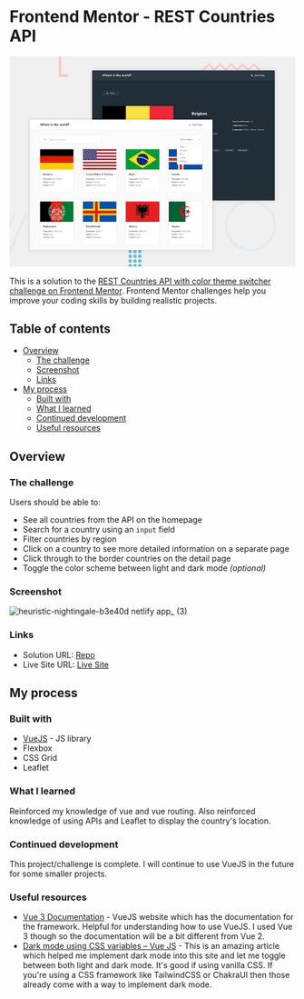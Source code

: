# Frontend Mentor - REST Countries API

![Design preview for the REST Countries API with color theme switcher coding challenge](./design/desktop-preview.jpg)

This is a solution to the [REST Countries API with color theme switcher challenge on Frontend Mentor](https://www.frontendmentor.io/challenges/rest-countries-api-with-color-theme-switcher-5cacc469fec04111f7b848ca). Frontend Mentor challenges help you improve your coding skills by building realistic projects. 

## Table of contents

- [Overview](#overview)
  - [The challenge](#the-challenge)
  - [Screenshot](#screenshot)
  - [Links](#links)
- [My process](#my-process)
  - [Built with](#built-with)
  - [What I learned](#what-i-learned)
  - [Continued development](#continued-development)
  - [Useful resources](#useful-resources)

## Overview

### The challenge

Users should be able to:

- See all countries from the API on the homepage
- Search for a country using an `input` field
- Filter countries by region
- Click on a country to see more detailed information on a separate page
- Click through to the border countries on the detail page
- Toggle the color scheme between light and dark mode *(optional)*

### Screenshot

![heuristic-nightingale-b3e40d netlify app_ (3)](https://user-images.githubusercontent.com/41396365/151017568-57a2eae4-b7e7-4829-a8ab-2b003d498c9c.png)


### Links

- Solution URL: [Repo](https://github.com/curlos/rest-countries-api)
- Live Site URL: [Live Site](https://heuristic-nightingale-b3e40d.netlify.app/)

## My process

### Built with

- [VueJS](https://vuejs.org/) - JS library
- Flexbox
- CSS Grid
- Leaflet

### What I learned

Reinforced my knowledge of vue and vue routing. Also reinforced knowledge of using APIs and Leaflet to display the country's location.

### Continued development

This project/challenge is complete. I will continue to use VueJS in the future for some smaller projects.

### Useful resources

- [Vue 3 Documentation](https://v3.vuejs.org/guide/introduction.html) - VueJS website which has the documentation for the framework. Helpful for understanding how to use VueJS. I used Vue 3 though so the documentation will be a bit different from Vue 2.
- [Dark mode using CSS variables – Vue JS](https://dev.to/lindaojo/dark-mode-using-css-variables-vue-js-37ilcom) - This is an amazing article which helped me implement dark mode into this site and let me toggle between both light and dark mode. It's good if using vanilla CSS. If you're using a CSS framework like TailwindCSS or ChakraUI then those already come with a way to implement dark mode.
